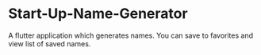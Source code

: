 # Start-Up-Name-Generator
A flutter application which generates names. You can save to favorites and view list of saved names. 
